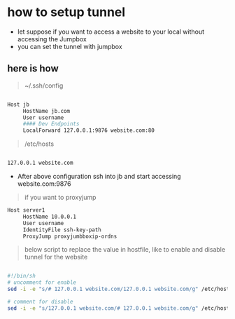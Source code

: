 # how to setup tunnel

- let suppose if you want to access a website to your local without accessing the Jumpbox
- you can set the tunnel with jumpbox

## here is how

> ~/.ssh/config

```bash

Host jb
     HostName jb.com
     User username
     #### Dev Endpoints
     LocalForward 127.0.0.1:9876 website.com:80


```

> /etc/hosts

```bash

127.0.0.1 website.com

```

- After above configuration ssh into jb and start accessing website.com:9876

> if you want to proxyjump

```bash
Host server1
     HostName 10.0.0.1
     User username
     IdentityFile ssh-key-path
     ProxyJump proxyjumbboxip-ordns
```

> below script to replace the value in hostfile, like to enable and disable tunnel for the website

```bash

#!/bin/sh
# uncomment for enable
sed -i -e "s/# 127.0.0.1 website.com/127.0.0.1 website.com/g" /etc/hosts

# comment for disable
sed -i -e "s/127.0.0.1 website.com/# 127.0.0.1 website.com/g" /etc/hosts

```
